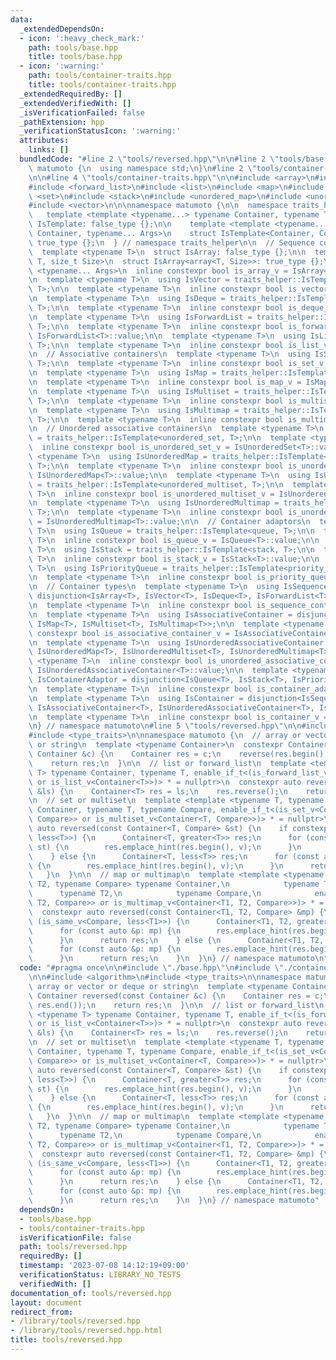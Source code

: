 ```yaml
---
data:
  _extendedDependsOn:
  - icon: ':heavy_check_mark:'
    path: tools/base.hpp
    title: tools/base.hpp
  - icon: ':warning:'
    path: tools/container-traits.hpp
    title: tools/container-traits.hpp
  _extendedRequiredBy: []
  _extendedVerifiedWith: []
  _isVerificationFailed: false
  _pathExtension: hpp
  _verificationStatusIcon: ':warning:'
  attributes:
    links: []
  bundledCode: "#line 2 \"tools/reversed.hpp\"\n\n#line 2 \"tools/base.hpp\"\n\nnamespace\
    \ matumoto {\n  using namespace std;\n}\n#line 2 \"tools/container-traits.hpp\"\
    \n\n#line 4 \"tools/container-traits.hpp\"\n\n#include <array>\n#include <deque>\n\
    #include <forward_list>\n#include <list>\n#include <map>\n#include <queue>\n#include\
    \ <set>\n#include <stack>\n#include <unordered_map>\n#include <unordered_set>\n\
    #include <vector>\n\n\nnamespace matumoto {\n\n  namespace traits_helper {\n \
    \   template <template <typename...> typename Container, typename Type>\n    struct\
    \ IsTemplate: false_type {};\n\n    template <template <typename...> typename\
    \ Container, typename... Args>\n    struct IsTemplate<Container, Container<Args...>>:\
    \ true_type {};\n  } // namespace traits_helper\n\n  // Sequence containers\n\
    \  template <typename T>\n  struct IsArray: false_type {};\n\n  template <typename\
    \ T, size_t Size>\n  struct IsArray<array<T, Size>>: true_type {};\n\n  template\
    \ <typename... Args>\n  inline constexpr bool is_array_v = IsArray<Args...>::value;\n\
    \n  template <typename T>\n  using IsVector = traits_helper::IsTemplate<vector,\
    \ T>;\n\n  template <typename T>\n  inline constexpr bool is_vector_v = IsVector<T>::value;\n\
    \n  template <typename T>\n  using IsDeque = traits_helper::IsTemplate<deque,\
    \ T>;\n\n  template <typename T>\n  inline constexpr bool is_deque_v = IsDeque<T>::value;\n\
    \n  template <typename T>\n  using IsForwardList = traits_helper::IsTemplate<forward_list,\
    \ T>;\n\n  template <typename T>\n  inline constexpr bool is_forward_list_v =\
    \ IsForwardList<T>::value;\n\n  template <typename T>\n  using IsList = traits_helper::IsTemplate<list,\
    \ T>;\n\n  template <typename T>\n  inline constexpr bool is_list_v = IsList<T>::value;\n\
    \n  // Associative containers\n  template <typename T>\n  using IsSet = traits_helper::IsTemplate<set,\
    \ T>;\n\n  template <typename T>\n  inline constexpr bool is_set_v = IsSet<T>::value;\n\
    \n  template <typename T>\n  using IsMap = traits_helper::IsTemplate<map, T>;\n\
    \n  template <typename T>\n  inline constexpr bool is_map_v = IsMap<T>::value;\n\
    \n  template <typename T>\n  using IsMultiset = traits_helper::IsTemplate<multiset,\
    \ T>;\n\n  template <typename T>\n  inline constexpr bool is_multiset_v = IsMultiset<T>::value;\n\
    \n  template <typename T>\n  using IsMultimap = traits_helper::IsTemplate<multimap,\
    \ T>;\n\n  template <typename T>\n  inline constexpr bool is_multimap_v = IsMultimap<T>::value;\n\
    \n  // Unordered associative containers\n  template <typename T>\n  using IsUnorderedSet\
    \ = traits_helper::IsTemplate<unordered_set, T>;\n\n  template <typename T>\n\
    \  inline constexpr bool is_unordered_set_v = IsUnorderedSet<T>::value;\n\n  template\
    \ <typename T>\n  using IsUnorderedMap = traits_helper::IsTemplate<unordered_map,\
    \ T>;\n\n  template <typename T>\n  inline constexpr bool is_unordered_map_v =\
    \ IsUnorderedMap<T>::value;\n\n  template <typename T>\n  using IsUnorderedMultiset\
    \ = traits_helper::IsTemplate<unordered_multiset, T>;\n\n  template <typename\
    \ T>\n  inline constexpr bool is_unordered_multiset_v = IsUnorderedMultiset<T>::value;\n\
    \n  template <typename T>\n  using IsUnorderedMultimap = traits_helper::IsTemplate<unordered_multimap,\
    \ T>;\n\n  template <typename T>\n  inline constexpr bool is_unordered_multimap_v\
    \ = IsUnorderedMultimap<T>::value;\n\n  // Container adaptors\n  template <typename\
    \ T>\n  using IsQueue = traits_helper::IsTemplate<queue, T>;\n\n  template <typename\
    \ T>\n  inline constexpr bool is_queue_v = IsQueue<T>::value;\n\n  template <typename\
    \ T>\n  using IsStack = traits_helper::IsTemplate<stack, T>;\n\n  template <typename\
    \ T>\n  inline constexpr bool is_stack_v = IsStack<T>::value;\n\n  template <typename\
    \ T>\n  using IsPriorityQueue = traits_helper::IsTemplate<priority_queue, T>;\n\
    \n  template <typename T>\n  inline constexpr bool is_priority_queue_v = IsPriorityQueue<T>::value;\n\
    \n  // Container types\n  template <typename T>\n  using IsSequenceContainer =\
    \ disjunction<IsArray<T>, IsVector<T>, IsDeque<T>, IsForwardList<T>, IsList<T>>;\n\
    \n  template <typename T>\n  inline constexpr bool is_sequence_container_v = IsSequenceContainer<T>::value;\n\
    \n  template <typename T>\n  using IsAssociativeContainer = disjunction<IsSet<T>,\
    \ IsMap<T>, IsMultiset<T>, IsMultimap<T>>;\n\n  template <typename T>\n  inline\
    \ constexpr bool is_associative_container_v = IsAssociativeContainer<T>::value;\n\
    \n  template <typename T>\n  using IsUnorderedAssociativeContainer = disjunction<IsUnorderedSet<T>,\
    \ IsUnorderedMap<T>, IsUnorderedMultiset<T>, IsUnorderedMultimap<T>>;\n\n  template\
    \ <typename T>\n  inline constexpr bool is_unordered_associative_container_v =\
    \ IsUnorderedAssociativeContainer<T>::value;\n\n  template <typename T>\n  using\
    \ IsContainerAdaptor = disjunction<IsQueue<T>, IsStack<T>, IsPriorityQueue<T>>;\n\
    \n  template <typename T>\n  inline constexpr bool is_container_adaptor_v = IsContainerAdaptor<T>::value;\n\
    \n  template <typename T>\n  using IsContainer = disjunction<IsSequenceContainer<T>,\
    \ IsAssociativeContainer<T>, IsUnorderedAssociativeContainer<T>, IsContainerAdaptor<T>>;\n\
    \n  template <typename T>\n  inline constexpr bool is_container_v = IsContainer<T>::value;\n\
    \n} // namespace matumoto\n#line 5 \"tools/reversed.hpp\"\n\n#include <algorithm>\n\
    #include <type_traits>\n\nnamespace matumoto {\n  // array or vector or deque\
    \ or string\n  template <typename Container>\n  constexpr Container reversed(const\
    \ Container &c) {\n    Container res = c;\n    reverse(res.begin(), res.end());\n\
    \    return res;\n  }\n\n  // list or forward_list\n  template <template <typename\
    \ T> typename Container, typename T, enable_if_t<(is_forward_list_v<Container<T>>\
    \ or is_list_v<Container<T>>)> * = nullptr>\n  constexpr auto reversed(const Container<T>\
    \ &ls) {\n    Container<T> res = ls;\n    res.reverse();\n    return res;\n  }\n\
    \n  // set or multiset\n  template <template <typename T, typename Compare> typename\
    \ Container, typename T, typename Compare, enable_if_t<(is_set_v<Container<T,\
    \ Compare>> or is_multiset_v<Container<T, Compare>>)> * = nullptr>\n  constexpr\
    \ auto reversed(const Container<T, Compare> &st) {\n    if constexpr (is_same_v<Compare,\
    \ less<T>>) {\n      Container<T, greater<T>> res;\n      for (const auto &v:\
    \ st) {\n        res.emplace_hint(res.begin(), v);\n      }\n      return res;\n\
    \    } else {\n      Container<T, less<T>> res;\n      for (const auto &v: st)\
    \ {\n        res.emplace_hint(res.begin(), v);\n      }\n      return res;\n \
    \   }\n  }\n\n  // map or multimap\n  template <template <typename T1, typename\
    \ T2, typename Compare> typename Container,\n            typename T1,\n      \
    \      typename T2,\n            typename Compare,\n            enable_if_t<(is_map_v<Container<T1,\
    \ T2, Compare>> or is_multimap_v<Container<T1, T2, Compare>>)> * = nullptr>\n\
    \  constexpr auto reversed(const Container<T1, T2, Compare> &mp) {\n    if constexpr\
    \ (is_same_v<Compare, less<T1>>) {\n      Container<T1, T2, greater<T1>> res;\n\
    \      for (const auto &p: mp) {\n        res.emplace_hint(res.begin(), p);\n\
    \      }\n      return res;\n    } else {\n      Container<T1, T2, less<T1>> res;\n\
    \      for (const auto &p: mp) {\n        res.emplace_hint(res.begin(), p);\n\
    \      }\n      return res;\n    }\n  }\n} // namespace matumoto\n"
  code: "#pragma once\n\n#include \"./base.hpp\"\n#include \"./container-traits.hpp\"\
    \n\n#include <algorithm>\n#include <type_traits>\n\nnamespace matumoto {\n  //\
    \ array or vector or deque or string\n  template <typename Container>\n  constexpr\
    \ Container reversed(const Container &c) {\n    Container res = c;\n    reverse(res.begin(),\
    \ res.end());\n    return res;\n  }\n\n  // list or forward_list\n  template <template\
    \ <typename T> typename Container, typename T, enable_if_t<(is_forward_list_v<Container<T>>\
    \ or is_list_v<Container<T>>)> * = nullptr>\n  constexpr auto reversed(const Container<T>\
    \ &ls) {\n    Container<T> res = ls;\n    res.reverse();\n    return res;\n  }\n\
    \n  // set or multiset\n  template <template <typename T, typename Compare> typename\
    \ Container, typename T, typename Compare, enable_if_t<(is_set_v<Container<T,\
    \ Compare>> or is_multiset_v<Container<T, Compare>>)> * = nullptr>\n  constexpr\
    \ auto reversed(const Container<T, Compare> &st) {\n    if constexpr (is_same_v<Compare,\
    \ less<T>>) {\n      Container<T, greater<T>> res;\n      for (const auto &v:\
    \ st) {\n        res.emplace_hint(res.begin(), v);\n      }\n      return res;\n\
    \    } else {\n      Container<T, less<T>> res;\n      for (const auto &v: st)\
    \ {\n        res.emplace_hint(res.begin(), v);\n      }\n      return res;\n \
    \   }\n  }\n\n  // map or multimap\n  template <template <typename T1, typename\
    \ T2, typename Compare> typename Container,\n            typename T1,\n      \
    \      typename T2,\n            typename Compare,\n            enable_if_t<(is_map_v<Container<T1,\
    \ T2, Compare>> or is_multimap_v<Container<T1, T2, Compare>>)> * = nullptr>\n\
    \  constexpr auto reversed(const Container<T1, T2, Compare> &mp) {\n    if constexpr\
    \ (is_same_v<Compare, less<T1>>) {\n      Container<T1, T2, greater<T1>> res;\n\
    \      for (const auto &p: mp) {\n        res.emplace_hint(res.begin(), p);\n\
    \      }\n      return res;\n    } else {\n      Container<T1, T2, less<T1>> res;\n\
    \      for (const auto &p: mp) {\n        res.emplace_hint(res.begin(), p);\n\
    \      }\n      return res;\n    }\n  }\n} // namespace matumoto"
  dependsOn:
  - tools/base.hpp
  - tools/container-traits.hpp
  isVerificationFile: false
  path: tools/reversed.hpp
  requiredBy: []
  timestamp: '2023-07-08 14:12:19+09:00'
  verificationStatus: LIBRARY_NO_TESTS
  verifiedWith: []
documentation_of: tools/reversed.hpp
layout: document
redirect_from:
- /library/tools/reversed.hpp
- /library/tools/reversed.hpp.html
title: tools/reversed.hpp
---
```

